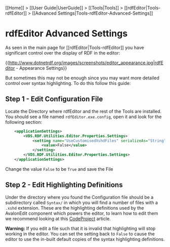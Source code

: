 [[Home]] > [[User Guide|UserGuide]] > [[Tools|Tools]] > [[rdfEditor|Tools-rdfEditor]] > [[Advanced Settings|Tools-rdfEditor-Advanced-Settings]]

# rdfEditor Advanced Settings 

As seen in the main page for [[rdfEditor|Tools-rdfEditor]] you have significant control over the display of RDF in the editor:

{{http://www.dotnetrdf.org/images/screenshots/editor_appearance.jpg|rdfEditor - Appearance Settings}}

But sometimes this may not be enough since you may want more detailed control over syntax highlighting. To do this follow this guide:

## Step 1 - Edit Configuration File 

Locate the Directory where rdfEditor and the rest of the Tools are installed. You should see a file named `rdfEditor.exe.config`, open it and look for the following section:

```xml
    <applicationSettings>
        <VDS.RDF.Utilities.Editor.Properties.Settings>
            <setting name="UseCustomisedXshdFiles" serializeAs="String">
                <value>False</value>
            </setting>
        </VDS.RDF.Utilities.Editor.Properties.Settings>
    </applicationSettings>
```

Change the value `False` to be `True` and save the File

## Step 2 - Edit Highlighting Definitions 

Under the directory where you found the Configuration file should be a subdirectory called `Syntax/` in which you will find a number of files with a `.xshd` extension. These are the highlighting definitions used by the AvalonEdit component which powers the editor, to learn how to edit them we recommend looking at this [CodeProject](http://www.codeproject.com/KB/edit/AvalonEdit.aspx) article.

**Warning:** If you edit a file such that it is invalid that highlighting will stop working in the editor. You can set the setting back to `False` to cause the editor to use the in-built default copies of the syntax highlighting definitions.